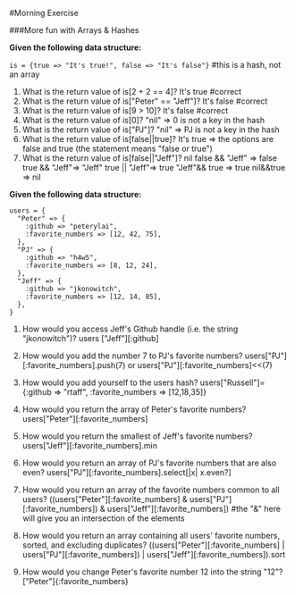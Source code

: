 #Morning Exercise

###More fun with Arrays & Hashes

**Given the following data structure:**

`is = {true => "It's true!", false => "It's false"}`
#this is a hash, not an array

1. What is the return value of is[2 + 2 == 4]?
It's true #correct
2. What is the return value of is["Peter" == "Jeff"]?
It's false #correct
3. What is the return value of is[9 > 10]?
It's false #correct
4. What is the return value of is[0]?
"nil" => 0 is not a key in the hash
5. What is the return value of is["PJ"]?
"nil" => PJ is not a key in the hash
6. What is the return value of is[false||true]?
It's true => the options are false and true (the statement means "false or true")
6. What is the return value of is[false||"Jeff"]?
nil
false && "Jeff" => false
true && "Jeff"=> "Jeff"
true || "Jeff"=> true
"Jeff"&& true => true
nil&&true => nil


**Given the following data structure:**

    users = {
      "Peter" => {
        :github => "peterylai",
        :favorite_numbers => [12, 42, 75],
      },
      "PJ" => {
        :github => "h4w5",
        :favorite_numbers => [8, 12, 24],
      },
      "Jeff" => {
        :github => "jkonowitch",
        :favorite_numbers => [12, 14, 85],
      },
    }

1. How would you access Jeff's Github handle (i.e. the string "jkonowitch")? 
users ["Jeff"][:github]

2. How would you add the number 7 to PJ's favorite numbers?
users["PJ"][:favorite_numbers].push(7) or users["PJ"][:favorite_numbers]<<(7)

3. How would you add yourself to the users hash?
users["Russell"]={:github => "rtaff", :favorite_numbers => [12,18,35]}

4. How would you return the array of Peter's favorite numbers?
users["Peter"][:favorite_numbers]

5. How would you return the smallest of Jeff's favorite numbers?
users["Jeff"][:favorite_numbers].min

6. How would you return an array of PJ's favorite numbers that are also even?
users["PJ"][:favorite_numbers].select[|x| x.even?]

7. How would you return an array of the favorite numbers common to all users?
((users["Peter"][:favorite_numbers] & users["PJ"][:favorite_numbers]) & users["Jeff"][:favorite_numbers])
#the "&" here will give you an intersection of the elements 


8. How would you return an array containing all users' favorite numbers, sorted, and excluding duplicates?
((users["Peter"][:favorite_numbers] | users["PJ"][:favorite_numbers]) | users["Jeff"][:favorite_numbers]).sort



9. How would you change Peter's favorite number 12 into the string "12"?
["Peter"]{:favorite_numbers}